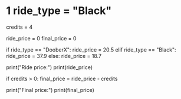 # 1 ride_type = "Black"
credits = 4

ride_price = 0
final_price = 0

if ride_type == "DooberX":
  ride_price = 20.5
elif ride_type == "Black":
  ride_price = 37.9
else:
  ride_price = 18.7

print("Ride price:")
print(ride_price)

if credits > 0:
  final_price = ride_price - credits

print("Final price:")
print(final_price)

